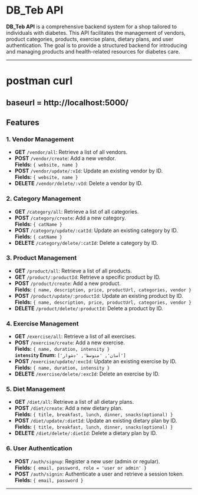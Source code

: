 # DB_Teb API

**DB_Teb API** is a comprehensive backend system for a shop tailored to individuals with diabetes. This API facilitates the management of vendors, product categories, products, exercise plans, dietary plans, and user authentication. The goal is to provide a structured backend for introducing and managing products and health-related resources for diabetes care.

---


# postman curl 

## baseurl = http://localhost:5000/ 

## Features

### 1. **Vendor Management**
- **GET** `/vendor/all`: Retrieve a list of all vendors.
- **POST** `/vendor/create`: Add a new vendor.  
  **Fields:** `{ website, name }`
- **POST** `/vendor/update/:vId`: Update an existing vendor by ID.  
  **Fields:** `{ website, name }`
- **DELETE** `/vendor/delete/:vId`: Delete a vendor by ID.

### 2. **Category Management**
- **GET** `/category/all`: Retrieve a list of all categories.
- **POST** `/category/create`: Add a new category.  
  **Fields:** `{ catName }`
- **POST** `/category/update/:catId`: Update an existing category by ID.  
  **Fields:** `{ catName }`
- **DELETE** `/category/delete/:catId`: Delete a category by ID.

### 3. **Product Management**
- **GET** `/product/all`: Retrieve a list of all products.
- **GET** `/product/:productId`: Retrieve a specific product by ID.
- **POST** `/product/create`: Add a new product.  
  **Fields:** `{ name, description, price, productUrl, categories, vendor }`
- **POST** `/product/update/:productId`: Update an existing product by ID.  
  **Fields:** `{ name, description, price, productUrl, categories, vendor }`
- **DELETE** `/product/delete/:productId`: Delete a product by ID.

### 4. **Exercise Management**
- **GET** `/exercise/all`: Retrieve a list of all exercises.
- **POST** `/exercise/create`: Add a new exercise.  
  **Fields:** `{ name, duration, intensity }`  
  **`intensity` Enum:** `['آسان', 'متوسط', 'دشوار']`
- **POST** `/exercise/update/:excId`: Update an existing exercise by ID.  
  **Fields:** `{ name, duration, intensity }`
- **DELETE** `/exercise/delete/:excId`: Delete an exercise by ID.

### 5. **Diet Management**
- **GET** `/diet/all`: Retrieve a list of all dietary plans.
- **POST** `/diet/create`: Add a new dietary plan.  
  **Fields:** `{ title, breakfast, lunch, dinner, snacks(optional) }`
- **POST** `/diet/update/:dietId`: Update an existing dietary plan by ID.  
  **Fields:** `{ title, breakfast, lunch, dinner, snacks(optional) }`
- **DELETE** `/diet/delete/:dietId`: Delete a dietary plan by ID.

### 6. **User Authentication**
- **POST** `/auth/signup`: Register a new user (admin or regular).  
  **Fields:** `{ email, password, role = 'user or admin' }`
- **POST** `/auth/signin`: Authenticate a user and retrieve a session token.  
  **Fields:** `{ email, password }`

---